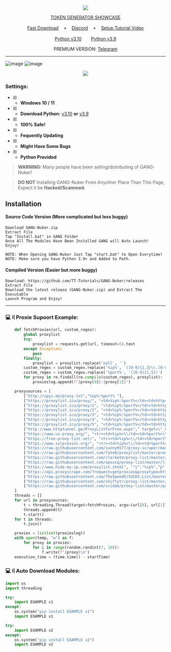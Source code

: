 <p align="center">
<img src="https://img.shields.io/github/languages/top/TT-Tutorials/GANG-Nuker?color=6d00c1&label-style=flat-square" </a>
</p>

<p align="center">
<a href="https://www.youtube.com/watch?v=QqLqglDPNCE">TOKEN GENERATOR SHOWCASE</a>

 
</p>
<p align="center">
<a href="https://github.com/TT-Tutorials/GANG-Nuker/releases/download/v1.0.0/GANG-Nuker.zip">Fast Download</a> ㅤ•ㅤ
<a href="https://discord.gg/F5eFWm2xuM">Discord</a> ㅤ•ㅤ
<a href="https://www.youtube.com/watch?v=nVkysvMVk-M">Setup Tutorial Video</a>
</p>
</p>
<p align="center">
<a href="https://www.python.org/ftp/python/3.10.5/python-3.10.5-amd64.exe">Python v3.10</a>ㅤㅤ 
<a href="https://www.python.org/ftp/python/3.9.0/python-3.9.0-amd64.exe">Python v3.9</a>
</p>
<p align="center">
PREMIUM VERSION:
<a href="https://t.me/johnwatson02">Telegram</a>
</p>
 
---
![image](https://cdn.discordapp.com/attachments/973337617057869825/1186670718084198460/MA.png)
![image](https://user-images.githubusercontent.com/94531396/171852766-688a51b4-957f-44a3-978b-c036c52a01bb.png)


<p align="center"> 
  <kbd>
<img src="https://media.discordapp.net/attachments/1105062508781387786/1113971492435267614/image.png?width=1330&height=662"></img>
  </kbd>
</p>

### Settings:
- [x] - **Windows 10 / 11**
- [x] - **Download Python:** [v3.10](https://www.python.org/ftp/python/3.10.5/python-3.10.5-amd64.exe) **or** [v3.9](https://www.python.org/ftp/python/3.9.0/python-3.9.0-amd64.exe)

- [x] - **100% Safe!**
- [x] - **Fequently Updating**
- [x] - **Might Have Some Bugs**
- [x] - **Python Provided**

> **WARNING:** Many people have been selling/distributing of GANG-Nuker!

> **DO NOT** Installing GANG-Nuker From Anyother Place Than This Page, Expect it be **Hacked/Scammed.**

## Installation

#### Source Code Version (More complicated but less buggy)
```sh-session
Download GANG-Nuker.zip
Extract File
Tap "Install.bat" in GANG Folder
Once All The Modules Have Been Installed GANG will Auto Launch!
Enjoy!

NOTE: When Opening GANG-Nuker Just Tap "start.bat" to Open Everytime!
NOTE: Make sure you have Python 3.9+ and Added to Path.
```

#### Compiled Version (Easier but more buggy)
```sh-session
Download: https://github.com/TT-Tutorials/GANG-Nuker/releases
Extract File
Download the latest release (GANG-Nuker.zip) and Extract The Executable
Launch Program and Enjoy!
```

---


### <a id="code-example"></a>💻〢Proxie Supoort Example:

```py
    def fetchProxies(url, custom_regex):
        global proxylist
        try:
            proxylist = requests.get(url, timeout=5).text
        except Exception:
            pass
        finally:
            proxylist = proxylist.replace('null', '')
        custom_regex = custom_regex.replace('%ip%', '([0-9]{1,3}\\.[0-9]{1,3}\\.[0-9]{1,3}\\.[0-9]{1,3})')
        custom_regex = custom_regex.replace('%port%', '([0-9]{1,5})')
        for proxy in re.findall(re.compile(custom_regex), proxylist):
            proxieslog.append(f"{proxy[0]}:{proxy[1]}")

    proxysources = [
        ["http://spys.me/proxy.txt","%ip%:%port% "],
        ["https://proxylist.icu/proxy/", "<td>%ip%:%port%</td><td>http<"],
        ["https://proxylist.icu/proxy/1", "<td>%ip%:%port%</td><td>http<"],
        ["https://proxylist.icu/proxy/2", "<td>%ip%:%port%</td><td>http<"],
        ["https://proxylist.icu/proxy/3", "<td>%ip%:%port%</td><td>http<"],
        ["https://proxylist.icu/proxy/4", "<td>%ip%:%port%</td><td>http<"],
        ["https://proxylist.icu/proxy/5", "<td>%ip%:%port%</td><td>http<"],
        ["http://www.httptunnel.ge/ProxyListForFree.aspx"," target=\"_new\">%ip%:%port%</a>"],
        ["https://www.us-proxy.org/", "<tr><td>%ip%<\\/td><td>%port%<\\/td><td>(.*?){2}<\\/td><td class='hm'>.*?<\\/td><td>.*?<\\/td><td class='hm'>.*?<\\/td><td class='hx'>(.*?)<\\/td><td class='hm'>.*?<\\/td><\\/tr>"],
        ["https://free-proxy-list.net/", "<tr><td>%ip%<\\/td><td>%port%<\\/td><td>(.*?){2}<\\/td><td class='hm'>.*?<\\/td><td>.*?<\\/td><td class='hm'>.*?<\\/td><td class='hx'>(.*?)<\\/td><td class='hm'>.*?<\\/td><\\/tr>"],
        ["https://www.sslproxies.org/", "<tr><td>%ip%<\\/td><td>%port%<\\/td><td>(.*?){2}<\\/td><td class='hm'>.*?<\\/td><td>.*?<\\/td><td class='hm'>.*?<\\/td><td class='hx'>(.*?)<\\/td><td class='hm'>.*?<\\/td><\\/tr>"],
        ["https://raw.githubusercontent.com/sunny9577/proxy-scraper/master/proxies.json", "\"ip\":\"%ip%\",\"port\":\"%port%\","],
        ["https://raw.githubusercontent.com/fate0/proxylist/master/proxy.list", '"host": "%ip%".*?"country": "(.*?){2}",.*?"port": %port%'],
        ["https://raw.githubusercontent.com/clarketm/proxy-list/master/proxy-list.txt", '%ip%:%port% (.*?){2}-.-S \\+'],
        ["https://raw.githubusercontent.com/opsxcq/proxy-list/master/list.txt", '%ip%", "type": "http", "port": %port%'],
        ["https://www.hide-my-ip.com/proxylist.shtml", '"i":"%ip%","p":"%port%",'],
        ["https://api.proxyscrape.com/?request=getproxies&proxytype=http&timeout=6000&country=all&ssl=yes&anonymity=all", "%ip%:%port%"],
        ["https://raw.githubusercontent.com/TheSpeedX/SOCKS-List/master/http.txt", "%ip%:%port%"],
        ["https://raw.githubusercontent.com/shiftytr/proxy-list/master/proxy.txt", "%ip%:%port%"],
        ["https://raw.githubusercontent.com/scidam/proxy-list/master/proxy.json", '"ip": "%ip%",\n.*?"port": "%port%",']
    ]
    threads = [] 
    for url in proxysources:
        t = threading.Thread(target=fetchProxies, args=(url[0], url[1]))
        threads.append(t)
        t.start()
    for t in threads:
        t.join()

    proxies = list(set(proxieslog))
    with open(temp, "w") as f:
        for proxy in proxies:
            for i in range(random.randint(7, 10)):
                f.write(f"{proxy}\n")
    execution_time = (time.time() - startTime)
```
### <a id="code-example"></a>💻〢Auto Download Modules:

```py
import os 
import threading

try:
    import EXAMPLE v1
except:
    os.system("pip install EXAMPLE v1")
    import EXAMPLE v1

try:
    import EXAMPLE v2
except:
    os.system("pip install EXAMPLE v2")
    import EXAMPLE v2
```

